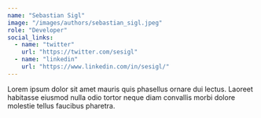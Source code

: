 ```yaml
---
name: "Sebastian Sigl"
image: "/images/authors/sebastian_sigl.jpeg"
role: "Developer"
social_links:
  - name: "twitter"
    url: "https://twitter.com/sesigl"
  - name: "linkedin"
    url: "https://www.linkedin.com/in/sesigl/"
---
```

Lorem ipsum dolor sit amet mauris quis phasellus ornare dui lectus. Laoreet habitasse eiusmod nulla odio tortor neque diam convallis morbi dolore molestie tellus faucibus pharetra.
